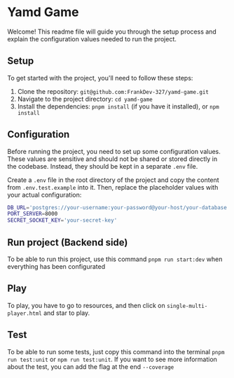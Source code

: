 # Yamd Game

Welcome! This readme file will guide you through the setup process and explain the configuration values needed to run the project.

## Setup

To get started with the project, you'll need to follow these steps:

1. Clone the repository: `git@github.com:FrankDev-327/yamd-game.git`
2. Navigate to the project directory: `cd yamd-game`
3. Install the dependencies: `pnpm install` (if you have it installed), or `npm install`

## Configuration

Before running the project, you need to set up some configuration values. These values are sensitive and should not be shared or stored directly in the codebase. Instead, they should be kept in a separate `.env` file.

Create a `.env` file in the root directory of the project and copy the content from `.env.test.example` into it. Then, replace the placeholder values with your actual configuration:

```bash
DB_URL='postgres://your-username:your-password@your-host/your-database'
PORT_SERVER=8000
SECRET_SOCKET_KEY='your-secret-key'
```

## Run project (Backend side)
To be able to run this project, use this command `pnpm run start:dev` when everything has been configurated

## Play
To play, you have to go to resources, and then click on `single-multi-player.html` and star to play.

## Test
To be able to run some tests, just copy this command into the terminal `pnpm run test:unit` or `npm run test:unit`.
If you want to see more information about the test, you can add the flag at the end `--coverage`